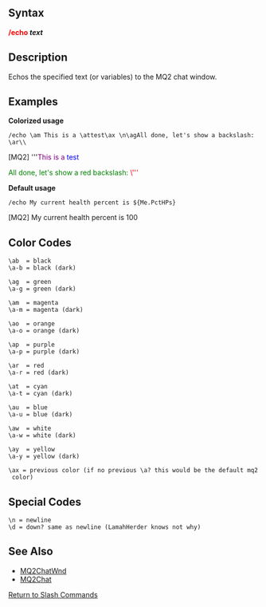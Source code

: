 ## Syntax

**<span style="color:red">/echo</span> *text***

## Description

Echos the specified text (or variables) to the MQ2 chat window.

## Examples

**Colorized usage**

    /echo \am This is a \attest\ax \n\agAll done, let's show a backslash: \ar\\

\[MQ2\] '''<span style="color:purple">This is a</span> <span style="color:blue"> test </span>

<span style="color:green">All done, let's show a red backslash: <span style="color:red">\\'''

**Default usage**

    /echo My current health percent is ${Me.PctHPs}

\[MQ2\] My current health percent is 100

## Color Codes

`\ab  = black`  
`\a-b = black (dark)`

`\ag  = green`  
`\a-g = green (dark)`

`\am  = magenta`  
`\a-m = magenta (dark)`

`\ao  = orange`  
`\a-o = orange (dark)`

`\ap  = purple`  
`\a-p = purple (dark)`

`\ar  = red`  
`\a-r = red (dark)`

`\at  = cyan`  
`\a-t = cyan (dark)`

`\au  = blue`  
`\a-u = blue (dark)`

`\aw  = white`  
`\a-w = white (dark)`

`\ay  = yellow`  
`\a-y = yellow (dark)`

`\ax = previous color (if no previous \a? this would be the default mq2 color)`

## Special Codes

`\n = newline`  
`\d = down? same as newline (LamahHerder knows not why)`

## See Also

-   [MQ2ChatWnd](../plugins/mq2chatwnd.md)
-   [MQ2Chat](../plugins/mq2chat.md)

[Return to Slash Commands](slash-commands.md)


